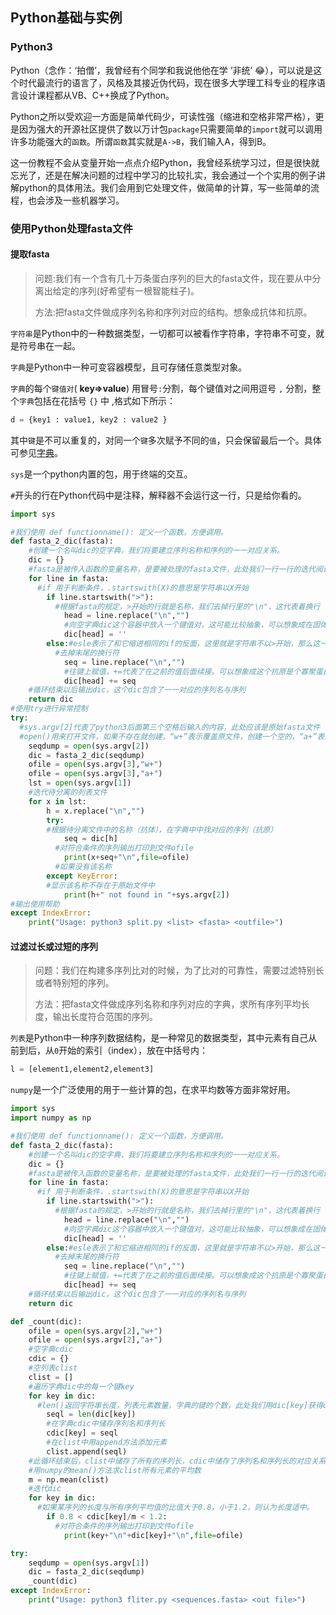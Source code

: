 ## Python基础与实例

### Python3

Python（念作：‘拍僧’，我曾经有个同学和我说他他在学 ‘非统’ 😂），可以说是这个时代最流行的语言了，风格及其接近伪代码，现在很多大学理工科专业的程序语言设计课程都从VB、C++换成了Python。

Python之所以受欢迎一方面是简单代码少，可读性强（缩进和空格非常严格），更是因为强大的开源社区提供了数以万计包`package`只需要简单的`import`就可以调用许多功能强大的`函数`。所谓`函数`其实就是`A->B`，我们输入A，得到B。

这一份教程不会从变量开始一点点介绍Python，我曾经系统学习过，但是很快就忘光了，还是在解决问题的过程中学习的比较扎实，我会通过一个个实用的例子讲解python的具体用法。我们会用到它处理文件，做简单的计算，写一些简单的流程，也会涉及一些机器学习。

### 使用Python处理fasta文件

#### 提取fasta

> 问题:我们有一个含有几十万条蛋白序列的巨大的fasta文件，现在要从中分离出给定的序列(好希望有一根智能柱子)。
>
> 方法:把fasta文件做成序列名称和序列对应的结构。想象成抗体和抗原。

`字符串`是Python中的一种数据类型，一切都可以被看作字符串，字符串不可变，就是符号串在一起。

`字典`是Python中一种可变容器模型，且可存储任意类型对象。

`字典`的每个`键值对`( **key=>value**) 用冒号` : `分割，每个键值对之间用逗号 `,` 分割，整个`字典`包括在花括号 `{}` 中 ,格式如下所示：

```python
d = {key1 : value1, key2 : value2 }
```

其中`键`是不可以重复的，对同一个`键`多次赋予不同的`值`，只会保留最后一个。具体可参见[字典](https://www.runoob.com/python/python-dictionary.html)。

`sys`是一个python内置的包，用于终端的交互。

`#`开头的行在Python代码中是注释，解释器不会运行这一行，只是给你看的。

```python
import sys

#我们使用 def functionname(): 定义一个函数，方便调用。
def fasta_2_dic(fasta):
    #创建一个名叫dic的空字典，我们将要建立序列名称和序列的一一对应关系。
    dic = {}
    #fasta是被传入函数的变量名称，是要被处理的fasta文件，此处我们一行一行的迭代阅读这个巨大的fasta文件，line代表了每一行的字符串
    for line in fasta:
      #if 用于判断条件，.startswith(X)的意思是字符串以X开始
        if line.startswith(">"):
          #根据fasta的规定，>开始的行就是名称，我们去掉行里的"\n"，这代表着换行
            head = line.replace("\n","")
            #向空字典dic这个容器中放入一个键值对，这可能比较抽象，可以想象成在固体颗粒上固定好了抗体准备吸附抗原了
            dic[head] = ''
        else:#esle表示了和它缩进相同的if的反面，这里就是字符串不以>开始，那么这一行应该是序列。
          #去掉末尾的换行符
            seq = line.replace("\n","")
            #往键上赋值，+=代表了在之前的值后面续接。可以想象成这个抗原是个寡聚蛋白，抗体抓住抗原的一个亚基后，其他的亚基自己聚合上来。
            dic[head] += seq
    #循环结束以后输出dic，这个dic包含了一一对应的序列名与序列
    return dic
#使用try进行异常控制  
try:
  #sys.argv[2]代表了python3后面第三个空格后输入的内容，此处应该是原始fasta文件
  #open()用来打开文件，如果不存在就创建，“w+”表示覆盖原文件，创建一个空的，“a+”表示打开文件，光标移到最后一行
    seqdump = open(sys.argv[2])
    dic = fasta_2_dic(seqdump)
    ofile = open(sys.argv[3],"w+")
    ofile = open(sys.argv[3],"a+")
    lst = open(sys.argv[1])
    #迭代待分离的列表文件
    for x in lst:
    	h = x.replace("\n","")
    	try:
        #根据待分离文件中的名称（抗体），在字典中中找对应的序列（抗原）
        	seq = dic[h]
          #对符合条件的序列输出打印到文件ofile
        	print(x+seq+"\n",file=ofile)
          #如果没有该名称
    	except KeyError:
        #显示该名称不存在于原始文件中
        	print(h+" not found in "+sys.argv[2])
#输出使用帮助
except IndexError:
    print("Usage: python3 split.py <list> <fasta> <outfile>")
```



#### 过滤过长或过短的序列

> 问题：我们在构建多序列比对的时候，为了比对的可靠性，需要过滤特别长或者特别短的序列。
>
> 方法：把fasta文件做成序列名称和序列对应的字典，求所有序列平均长度，输出长度符合范围的序列。

`列表`是Python中一种序列数据结构，是一种常见的数据类型，其中元素有自己从前到后，从`0`开始的索引（index），放在中括号内：

```python
l = [element1,element2,element3]
```

`numpy`是一个广泛使用的用于一些计算的包，在求平均数等方面非常好用。

```python
import sys
import numpy as np

#我们使用 def functionname(): 定义一个函数，方便调用。
def fasta_2_dic(fasta):
    #创建一个名叫dic的空字典，我们将要建立序列名称和序列的一一对应关系。
    dic = {}
    #fasta是被传入函数的变量名称，是要被处理的fasta文件，此处我们一行一行的迭代阅读这个巨大的fasta文件，line代表了每一行的字符串
    for line in fasta:
      #if 用于判断条件，.startswith(X)的意思是字符串以X开始
        if line.startswith(">"):
          #根据fasta的规定，>开始的行就是名称，我们去掉行里的"\n"，这代表着换行
            head = line.replace("\n","")
            #向空字典dic这个容器中放入一个键值对，这可能比较抽象，可以想象成在固体颗粒上固定好了抗体准备吸附抗原了
            dic[head] = ''
        else:#esle表示了和它缩进相同的if的反面，这里就是字符串不以>开始，那么这一行应该是序列。
          #去掉末尾的换行符
            seq = line.replace("\n","")
            #往键上赋值，+=代表了在之前的值后面续接。可以想象成这个抗原是个寡聚蛋白，抗体抓住抗原的一个亚基后，其他的亚基自己聚合上来。
            dic[head] += seq
    #循环结束以后输出dic，这个dic包含了一一对应的序列名与序列
    return dic

def _count(dic):
    ofile = open(sys.argv[2],"w+")
    ofile = open(sys.argv[2],"a+")
    #空字典cdic
    cdic = {}
    #空列表clist
    clist = []
    #遍历字典dic中的每一个键key
    for key in dic:
      #len()返回字符串长度，列表元素数量，字典的键的个数，此处我们用dic[key]获得dic中储存的序列名对应的序列，并获得长度，将长度储存于变量seql中，seql应该代表一个整数，为长整型。
        seql = len(dic[key])
        #在字典cdic中储存序列名和序列长
        cdic[key] = seql
        #在clist中用append方法添加元素
        clist.append(seql)
    #此循环结束后，clist中储存了所有的序列长，cdic中储存了序列名和序列长的对应关系，dic中储存了序列名和序列的对应关系
    #用numpy的mean()方法求clist所有元素的平均数
    m = np.mean(clist)
    #迭代dic
    for key in dic:
      #如果某序列的长度与所有序列平均值的比值大于0.8，小于1.2，则认为长度适中。
        if 0.8 < cdic[key]/m < 1.2:
          #对符合条件的序列输出打印到文件ofile
            print(key+"\n"+dic[key]+"\n",file=ofile)

try:
    seqdump = open(sys.argv[1])
    dic = fasta_2_dic(seqdump)
    _count(dic)
except IndexError:
    print("Usage: python3 fliter.py <sequences.fasta> <out file>")
```


